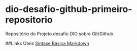# dio-desafio-github-primeiro-repositorio
Repósitório do Projeto desafio DIO sobre Git/Github

##Links Úteis
[Sintaxe Básica Markdown](https://www.markdownguide.org/basic-syntax/)
